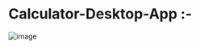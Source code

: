 # Calculator-Desktop-App :-

![image](https://user-images.githubusercontent.com/56113524/151695947-5745d795-1405-4cf6-979b-b933f6d050aa.png)
